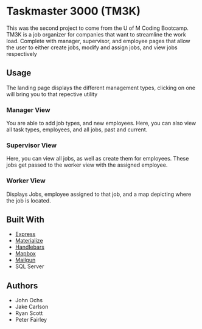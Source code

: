 # Taskmaster 3000 (TM3K)
This was the second project to come from the U of M Coding Bootcamp. TM3K is a job organizer for companies that want to streamline the work load. Complete with manager, supervisor, and employee pages that allow the user to either create jobs, modify and assign jobs, and view jobs respectively

## Usage
The landing page displays the different management types, clicking on one will bring you to that repective utility

### Manager View
You are able to add job types, and new employees. Here, you can also view all task types, employees, and all jobs, past and current.

### Supervisor View
Here, you can view all jobs, as well as create them for employees. These jobs get passed to the worker view with the assigned employee.

### Worker View
Displays Jobs, employee assigned to that job, and a map depicting where the job is located.

## Built With
* [Express](https://expressjs.com)
* [Materialize](https://materializecss.com)
* [Handlebars](https://handlebarsjs.com)
* [Mapbox](https://www.mapbox.com/about/maps/)
* [Mailgun](https://www.mailgun.com)
* SQL Server

## Authors
* John Ochs
* Jake Carlson
* Ryan Scott
* Peter Fairley
